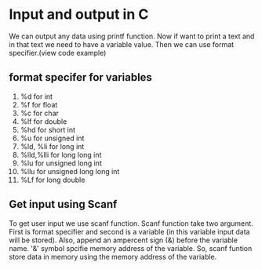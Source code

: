 # Input and output in C

We can output any data using printf function.
Now if want to print a text and in that text we need to have a variable value. Then we can use format specifier.(view code example)

## format specifer for variables
1. %d for int
2. %f for float 
3. %c for char
4. %lf for double
5. %hd for short int
6. %u for unsigned int
7. %ld, %li for long int
8. %lld,%lli for long long int
10. %lu for unsigned long int
11. %llu for unsigned long long int
12. %Lf for long double

## Get input using Scanf
To get user input we use scanf function. Scanf function take two argument. 
First is format specifier and second is a variable (in this variable input data will be stored). Also, append an ampercent sign (&) before the variable name. '&' symbol spcifie memory address of the variable. So, scanf funtion store data in memory using the memory address of the variable.